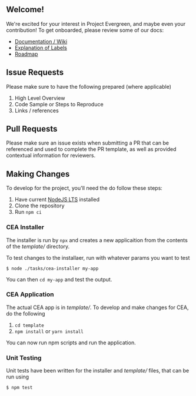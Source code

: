 ## Welcome!
We're excited for your interest in Project Evergreen, and maybe even your contribution!  To get onboarded, please review some of our docs:
- [Documentation / Wiki](https://github.com/ProjectEvergreen/project-evergreen/wiki)
- [Explanation of Labels](https://github.com/ProjectEvergreen/project-evergreen/labels)
- [Roadmap](https://github.com/ProjectEvergreen/project-evergreen/milestones)

## Issue Requests
Please make sure to have the following prepared (where applicable)
1. High Level Overview
1. Code Sample or Steps to Reproduce
1. Links / references

## Pull Requests
Please make sure an issue exists when submitting a PR that can be referenced and used to complete the PR template, as well as provided contextual information for reviewers.

## Making Changes
To develop for the project, you'll need the do follow these steps:
1. Have current [NodeJS LTS](https://nodejs.org) installed
1. Clone the repository
1. Run `npm ci`

### CEA Installer
The installer is run by `npx` and creates a new applicaition from the contents of the _template/_ directory.

To test changes to the installaer, run with whatever params you want to test
```shell 
$ node ./tasks/cea-installer my-app
```

You can then `cd my-app` and test the output.

### CEA Application
The actual CEA app is in _template/_.  To develop and make changes for CEA, do the following
1. `cd template`
1. `npm install` or `yarn install`

You can now run npm scripts and run the application.

### Unit Testing
Unit tests have been written for the installer and _template/_ files, that can be run using
```shell
$ npm test
```